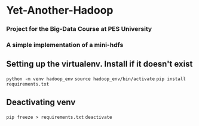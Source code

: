 # Yet-Another-Hadoop

### Project for the Big-Data Course at PES University
### A simple implementation of a mini-hdfs

## Setting up the virtualenv. Install if it doesn't exist
```python -m venv hadoop_env```
```source hadoop_env/bin/activate```
```pip install requirements.txt```

## Deactivating venv
```pip freeze > requirements.txt```
```deactivate```

